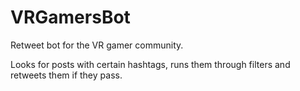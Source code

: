# VRGamersBot
Retweet bot for the VR gamer community.

Looks for posts with certain hashtags, runs them through filters and retweets them if they pass.
